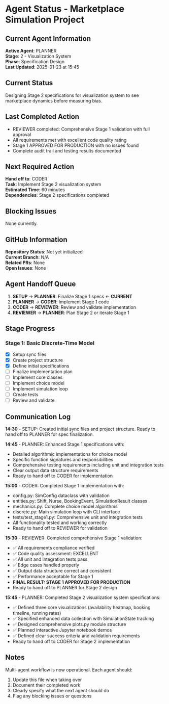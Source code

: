 # Agent Status - Marketplace Simulation Project

## Current Agent Information
**Active Agent**: PLANNER  
**Stage**: 2 - Visualization System  
**Phase**: Specification Design  
**Last Updated**: 2025-01-23 at 15:45

## Current Status
Designing Stage 2 specifications for visualization system to see marketplace dynamics before measuring bias.

## Last Completed Action
- REVIEWER completed: Comprehensive Stage 1 validation with full approval
- All requirements met with excellent code quality rating
- Stage 1 APPROVED FOR PRODUCTION with no issues found
- Complete audit trail and testing results documented

## Next Required Action
**Hand off to**: CODER  
**Task**: Implement Stage 2 visualization system  
**Estimated Time**: 60 minutes  
**Dependencies**: Stage 2 specifications completed

## Blocking Issues
None currently.

## GitHub Information
**Repository Status**: Not yet initialized  
**Current Branch**: N/A  
**Related PRs**: None  
**Open Issues**: None

## Agent Handoff Queue
1. **SETUP** → **PLANNER**: Finalize Stage 1 specs ← **CURRENT**
2. **PLANNER** → **CODER**: Implement Stage 1 code
3. **CODER** → **REVIEWER**: Review and validate implementation
4. **REVIEWER** → **PLANNER**: Plan Stage 2 or iterate Stage 1

## Stage Progress
### Stage 1: Basic Discrete-Time Model
- [x] Setup sync files
- [x] Create project structure  
- [x] Define initial specifications
- [ ] Finalize implementation plan
- [ ] Implement core classes
- [ ] Implement choice model
- [ ] Implement simulation loop
- [ ] Create tests
- [ ] Review and validate

## Communication Log
**14:30** - SETUP: Created initial sync files and project structure. Ready to hand off to PLANNER for spec finalization.

**14:45** - PLANNER: Enhanced Stage 1 specifications with:
- Detailed algorithmic implementations for choice model
- Specific function signatures and responsibilities  
- Comprehensive testing requirements including unit and integration tests
- Clear output data structure requirements
- Ready to hand off to CODER for implementation

**15:00** - CODER: Completed Stage 1 implementation with:
- config.py: SimConfig dataclass with validation
- entities.py: Shift, Nurse, BookingEvent, SimulationResult classes
- mechanics.py: Complete choice model algorithms  
- discrete.py: Main simulation loop with CLI interface
- tests/test_stage1.py: Comprehensive unit and integration tests
- All functionality tested and working correctly
- Ready to hand off to REVIEWER for validation

**15:30** - REVIEWER: Completed comprehensive Stage 1 validation:
- ✅ All requirements compliance verified
- ✅ Code quality assessment: EXCELLENT
- ✅ All unit and integration tests pass
- ✅ Edge cases handled properly
- ✅ Output data structure correct and consistent
- ✅ Performance acceptable for Stage 1
- **FINAL RESULT: STAGE 1 APPROVED FOR PRODUCTION**
- Ready to hand off to PLANNER for Stage 2 design

**15:45** - PLANNER: Completed Stage 2 visualization system specifications:
- ✅ Defined three core visualizations (availability heatmap, booking timeline, running rates)
- ✅ Specified enhanced data collection with SimulationState tracking
- ✅ Designed comprehensive plots.py module structure
- ✅ Planned interactive Jupyter notebook demos
- ✅ Defined clear success criteria and validation requirements
- Ready to hand off to CODER for Stage 2 implementation

## Notes
Multi-agent workflow is now operational. Each agent should:
1. Update this file when taking over
2. Document their completed work
3. Clearly specify what the next agent should do
4. Flag any blocking issues or questions